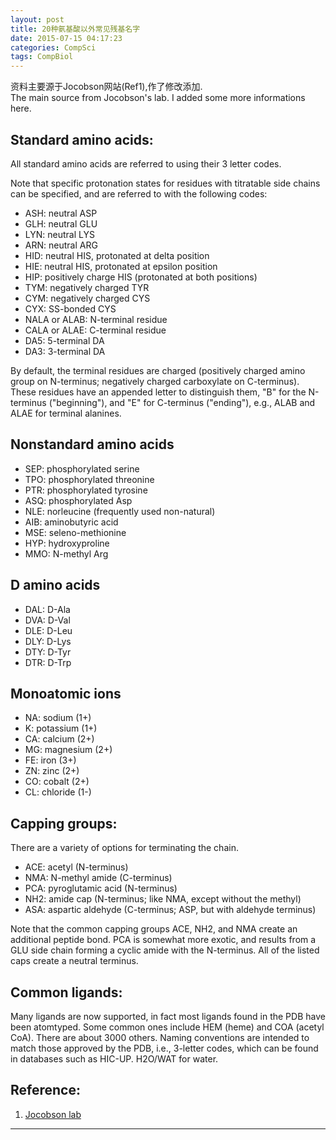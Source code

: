 ```yaml
---
layout: post
title: 20种氨基酸以外常见残基名字
date: 2015-07-15 04:17:23
categories: CompSci
tags: CompBiol
---
```


资料主要源于Jocobson网站(Ref1),作了修改添加.  
The main source from Jocobson's lab. I added some more informations here.


## Standard amino acids:
 
All standard amino acids are referred to using their 3 letter codes.
 
Note that specific protonation states for residues with titratable side chains can be specified, and are referred to with the following codes:
 
- ASH:  neutral ASP
- GLH:  neutral GLU
- LYN:  neutral LYS
- ARN:  neutral ARG
- HID:  neutral HIS, protonated at delta position
- HIE:  neutral HIS, protonated at epsilon position
- HIP:  positively charge HIS (protonated at both positions)
- TYM:  negatively charged TYR
- CYM:  negatively charged CYS
- CYX:	SS-bonded CYS
- NALA or ALAB: N-terminal residue
- CALA or ALAE: C-terminal residue
- DA5: 5-terminal DA
- DA3: 3-terminal DA

 
By default, the terminal residues are charged (positively charged amino group on N-terminus; negatively charged carboxylate on C-terminus).  These residues have an appended letter to distinguish them, "B" for the N-terminus ("beginning"), and "E" for C-terminus ("ending"), e.g., ALAB and ALAE for terminal alanines.
 
 
## Nonstandard amino acids
 
- SEP:  phosphorylated serine
- TPO:  phosphorylated threonine
- PTR:  phosphorylated tyrosine
- ASQ:  phosphorylated Asp
- NLE:  norleucine (frequently used non-natural)
- AIB:  aminobutyric acid
- MSE:  seleno-methionine
- HYP:  hydroxyproline
- MMO:  N-methyl Arg
 
## D amino acids
 
- DAL:  D-Ala
- DVA:  D-Val
- DLE:  D-Leu
- DLY:  D-Lys
- DTY:  D-Tyr
- DTR:  D-Trp
 
## Monoatomic ions
 
- NA:  sodium (1+)
- K:  potassium (1+)
- CA:  calcium (2+)
- MG:  magnesium (2+)
- FE:  iron (3+)
- ZN:  zinc (2+)
- CO:  cobalt (2+)
- CL:  chloride (1-)
 
 
## Capping groups:
 
There are a variety of options for terminating the chain. 

- ACE:  acetyl (N-terminus)
- NMA:  N-methyl amide (C-terminus)
- PCA:  pyroglutamic acid (N-terminus)
- NH2:  amide cap (N-terminus; like NMA, except without the methyl)
- ASA:  aspartic aldehyde (C-terminus; ASP, but with aldehyde terminus)

Note that the common capping groups ACE, NH2, and NMA create an additional peptide bond.  PCA is somewhat more exotic, and results from a GLU side chain forming a cyclic amide with the N-terminus.   All of the listed caps create a neutral terminus.
 
 
## Common ligands:
 
Many ligands are now supported, in fact most ligands found in the PDB have been atomtyped.  Some common ones include HEM (heme) and COA (acetyl CoA).  There are about 3000 others.  Naming conventions are intended to match those approved by the PDB, i.e., 3-letter codes, which can be found in databases such as HIC-UP. H2O/WAT for water.

## Reference:

1. [Jocobson lab](http://www.jacobsonlab.org/plop_manual/plop_residues.htm)

------
